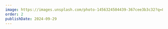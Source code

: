 ```yaml
---
image: https://images.unsplash.com/photo-1456324504439-367cee3b3c32?q=80&w=2070&auto=format&fit=crop&ixlib=rb-4.0.3&ixid=M3wxMjA3fDB8MHxwaG90by1wYWdlfHx8fGVufDB8fHx8fA%3D%3D
order: 2
publishDate: 2024-09-29
---
```

